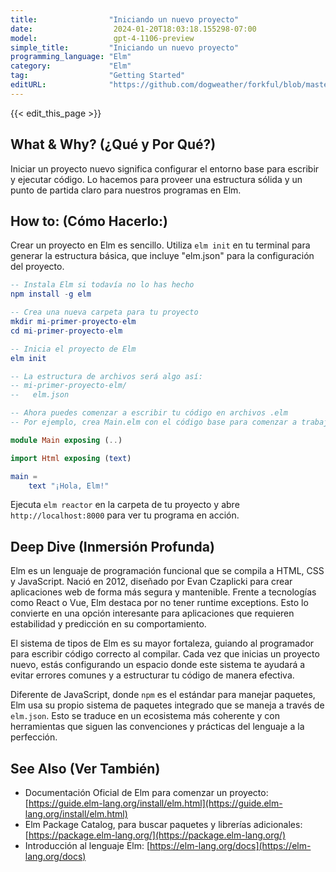 ```yaml
---
title:                "Iniciando un nuevo proyecto"
date:                  2024-01-20T18:03:18.155298-07:00
model:                 gpt-4-1106-preview
simple_title:         "Iniciando un nuevo proyecto"
programming_language: "Elm"
category:             "Elm"
tag:                  "Getting Started"
editURL:              "https://github.com/dogweather/forkful/blob/master/content/es/elm/starting-a-new-project.md"
---
```


{{< edit_this_page >}}

## What & Why? (¿Qué y Por Qué?)
Iniciar un proyecto nuevo significa configurar el entorno base para escribir y ejecutar código. Lo hacemos para proveer una estructura sólida y un punto de partida claro para nuestros programas en Elm.

## How to: (Cómo Hacerlo:)
Crear un proyecto en Elm es sencillo. Utiliza `elm init` en tu terminal para generar la estructura básica, que incluye "elm.json" para la configuración del proyecto.

```Elm
-- Instala Elm si todavía no lo has hecho
npm install -g elm

-- Crea una nueva carpeta para tu proyecto
mkdir mi-primer-proyecto-elm
cd mi-primer-proyecto-elm

-- Inicia el proyecto de Elm
elm init

-- La estructura de archivos será algo así:
-- mi-primer-proyecto-elm/
--   elm.json

-- Ahora puedes comenzar a escribir tu código en archivos .elm
-- Por ejemplo, crea Main.elm con el código base para comenzar a trabajar:
```

```Elm
module Main exposing (..)

import Html exposing (text)

main =
    text "¡Hola, Elm!"
```

Ejecuta `elm reactor` en la carpeta de tu proyecto y abre `http://localhost:8000` para ver tu programa en acción.

## Deep Dive (Inmersión Profunda)
Elm es un lenguaje de programación funcional que se compila a HTML, CSS y JavaScript. Nació en 2012, diseñado por Evan Czaplicki para crear aplicaciones web de forma más segura y mantenible. Frente a tecnologías como React o Vue, Elm destaca por no tener runtime exceptions. Esto lo convierte en una opción interesante para aplicaciones que requieren estabilidad y predicción en su comportamiento.

El sistema de tipos de Elm es su mayor fortaleza, guiando al programador para escribir código correcto al compilar. Cada vez que inicias un proyecto nuevo, estás configurando un espacio donde este sistema te ayudará a evitar errores comunes y a estructurar tu código de manera efectiva.

Diferente de JavaScript, donde `npm` es el estándar para manejar paquetes, Elm usa su propio sistema de paquetes integrado que se maneja a través de `elm.json`. Esto se traduce en un ecosistema más coherente y con herramientas que siguen las convenciones y prácticas del lenguaje a la perfección.

## See Also (Ver También)
- Documentación Oficial de Elm para comenzar un proyecto: [https://guide.elm-lang.org/install/elm.html](https://guide.elm-lang.org/install/elm.html)
- Elm Package Catalog, para buscar paquetes y librerías adicionales: [https://package.elm-lang.org/](https://package.elm-lang.org/)
- Introducción al lenguaje Elm: [https://elm-lang.org/docs](https://elm-lang.org/docs)
